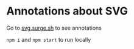 # Annotations about SVG

Go to [svg.surge.sh](http://svg.surge.sh/) to see annotations

`npm i` and `npm start` to run locally
